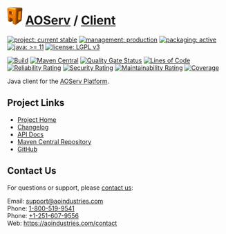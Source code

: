 # [<img src="ao-logo.png" alt="AO Logo" width="35" height="40">](https://github.com/ao-apps) [AOServ](https://aoindustries.com/aoserv/) / [Client](https://github.com/ao-apps/aoserv-client)

[![project: current stable](https://aoindustries.com/ao-badges/project-current-stable.svg)](https://aoindustries.com/life-cycle#project-current-stable)
[![management: production](https://aoindustries.com/ao-badges/management-production.svg)](https://aoindustries.com/life-cycle#management-production)
[![packaging: active](https://aoindustries.com/ao-badges/packaging-active.svg)](https://aoindustries.com/life-cycle#packaging-active)  
[![java: &gt;= 11](https://aoindustries.com/ao-badges/java-11.svg)](https://docs.oracle.com/en/java/javase/11/docs/api/)
[![license: LGPL v3](https://aoindustries.com/ao-badges/license-lgpl-3.0.svg)](https://www.gnu.org/licenses/lgpl-3.0)

[![Build](https://github.com/ao-apps/aoserv-client/workflows/Build/badge.svg?branch=master)](https://github.com/ao-apps/aoserv-client/actions?query=workflow%3ABuild)
[![Maven Central](https://maven-badges.herokuapp.com/maven-central/com.aoindustries/aoserv-client/badge.svg)](https://maven-badges.herokuapp.com/maven-central/com.aoindustries/aoserv-client)
[![Quality Gate Status](https://sonarcloud.io/api/project_badges/measure?branch=master&project=com.aoapps.platform%3Aaoapps-client&metric=alert_status)](https://sonarcloud.io/dashboard?branch=master&id=com.aoapps.platform%3Aaoapps-client)
[![Lines of Code](https://sonarcloud.io/api/project_badges/measure?branch=master&project=com.aoapps.platform%3Aaoapps-client&metric=ncloc)](https://sonarcloud.io/component_measures?branch=master&id=com.aoapps.platform%3Aaoapps-client&metric=ncloc)  
[![Reliability Rating](https://sonarcloud.io/api/project_badges/measure?branch=master&project=com.aoapps.platform%3Aaoapps-client&metric=reliability_rating)](https://sonarcloud.io/component_measures?branch=master&id=com.aoapps.platform%3Aaoapps-client&metric=Reliability)
[![Security Rating](https://sonarcloud.io/api/project_badges/measure?branch=master&project=com.aoapps.platform%3Aaoapps-client&metric=security_rating)](https://sonarcloud.io/component_measures?branch=master&id=com.aoapps.platform%3Aaoapps-client&metric=Security)
[![Maintainability Rating](https://sonarcloud.io/api/project_badges/measure?branch=master&project=com.aoapps.platform%3Aaoapps-client&metric=sqale_rating)](https://sonarcloud.io/component_measures?branch=master&id=com.aoapps.platform%3Aaoapps-client&metric=Maintainability)
[![Coverage](https://sonarcloud.io/api/project_badges/measure?branch=master&project=com.aoapps.platform%3Aaoapps-client&metric=coverage)](https://sonarcloud.io/component_measures?branch=master&id=com.aoapps.platform%3Aaoapps-client&metric=Coverage)

Java client for the [AOServ Platform](https://aoindustries.com/aoserv/).

## Project Links
* [Project Home](https://aoindustries.com/aoserv/client/)
* [Changelog](https://aoindustries.com/aoserv/client/changelog)
* [API Docs](https://aoindustries.com/aoserv/client/apidocs/)
* [Maven Central Repository](https://central.sonatype.com/artifact/com.aoindustries/aoserv-client)
* [GitHub](https://github.com/ao-apps/aoserv-client)

## Contact Us
For questions or support, please [contact us](https://aoindustries.com/contact):

Email: [support@aoindustries.com](mailto:support@aoindustries.com)  
Phone: [1-800-519-9541](tel:1-800-519-9541)  
Phone: [+1-251-607-9556](tel:+1-251-607-9556)  
Web: https://aoindustries.com/contact
